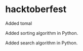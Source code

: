 # hacktoberfest
Added tomal


Added sorting algorithm in Python.

Added search algorithm in Python.

